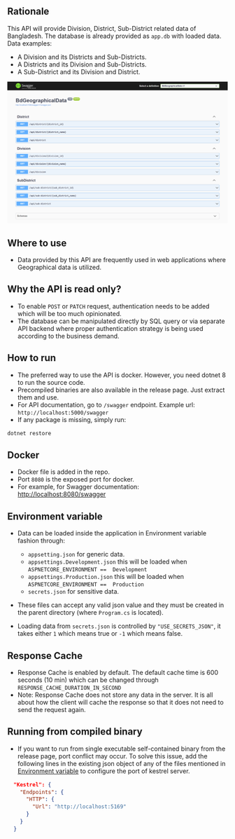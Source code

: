 ## Rationale

This API will provide Division, District, Sub-District related data of Bangladesh. The database is already provided as `app.db` with loaded data. Data examples:

- A Division and its Districts and Sub-Districts.
- A Districts and its Division and Sub-Districts.
- A Sub-District and its Division and District.

![Screenshot of swagger doc](api.png)

## Where to use

- Data provided by this API are frequently used in web applications where Geographical data is utilized.

## Why the API is read only?

- To enable `POST` or `PATCH` request, authentication needs to be added which will be too much opinionated.
- The database can be manipulated directly by SQL query or via separate API backend where proper authentication strategy is being used according to the business demand.

## How to run

- The preferred way to use the API is docker. However, you need dotnet 8 to run the source code.
- Precompiled binaries are also available in the release page. Just extract them and use.
- For API documentation, go to `/swagger` endpoint. Example url: `http://localhost:5000/swagger`
- If any package is missing, simply run:

```bash
dotnet restore
```

## Docker

- Docker file is added in the repo.
- Port `8080` is the exposed port for docker.
- For example, for Swagger documentation: [http://localhost:8080/swagger](http://localhost:8080/swagger)

## Environment variable

- Data can be loaded inside the application in Environment variable fashion through:

  - `appsetting.json` for generic data.
  - `appsettings.Development.json` this will be loaded when `ASPNETCORE_ENVIRONMENT ==  Development`
  - `appsettings.Production.json` this will be loaded when `ASPNETCORE_ENVIRONMENT ==  Production`
  - `secrets.json` for sensitive data.

- These files can accept any valid json value and they must be created in the parent directory (where `Program.cs` is located).

- Loading data from `secrets.json` is controlled by `"USE_SECRETS_JSON"`, it takes either `1` which means true or `-1` which means false.

## Response Cache

- Response Cache is enabled by default. The default cache time is 600 seconds (10 min) which can be changed through `RESPONSE_CACHE_DURATION_IN_SECOND`
- Note: Response Cache does not store any data in the server. It is all about how the client will cache the response so that it does not need to send the request again.

## Running from compiled binary

- If you want to run from single executable self-contained binary from the release page, port conflict may occur. To solve this issue, add the following lines in the existing json object of any of the files mentioned in [Environment variable](#environment-variable) to configure the port of kestrel server.

```json
  "Kestrel": {
    "Endpoints": {
      "HTTP": {
        "Url": "http://localhost:5169"
      }
    }
  }
```
